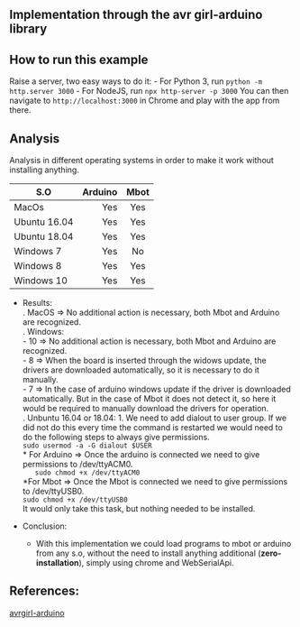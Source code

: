 
## Implementation through the avr girl-arduino library

## How to run this example 
Raise a server, two easy ways to do it:
    - For Python 3, run `python -m http.server 3000`
    - For NodeJS, run `npx http-server -p 3000`
You can then navigate to `http://localhost:3000` in Chrome and play with the app from there.   

## Analysis   
Analysis in different operating systems in order to make it work without installing anything.   

| S.O | Arduino | Mbot |
| --- | ---: | :---: |
| MacOs | Yes | Yes |
| Ubuntu 16.04| Yes | Yes |
| Ubuntu 18.04 | Yes | Yes |
| Windows 7 | Yes | No |
| Windows 8 | Yes | Yes |
| Windows 10 | Yes | Yes |    
    
   * Results:    
        . MacOS => No additional action is necessary, both Mbot and Arduino are recognized.   
        . Windows:   
            - 10 => No additional action is necessary, both Mbot and Arduino are recognized.   
            - 8 => When the board is inserted through the widows update, the drivers are downloaded automatically, so it is necessary to do it manually.   
            - 7 => In the case of arduino windows update if the driver is downloaded automatically. But in the case of Mbot it does not detect it, so here it would be required to manually download the drivers for operation.   
        . Unbuntu 16.04 or 18.04:
            1. We need to add dialout to user group. If we did not do this every time the command is restarted we would need to do the following steps to always give permissions.     
            ```
            sudo usermod -a -G dialout $USER   
            ```   
            * For Arduino => Once the arduino is connected we need to give permissions to /dev/ttyACM0.    
            ```   
            sudo chmod +x /dev/ttyACM0   
            ```  
             *For Mbot => Once the Mbot is connected we need to give permissions to /dev/ttyUSB0.  
            ```
            sudo chmod +x /dev/ttyUSB0
            ```   
            It would only take this task, but nothing needed to be installed.
            
   * Conclusion:   
        - With this implementation we could load programs to mbot or arduino from any s.o, without the need to install anything additional (**zero-installation**), simply using chrome and WebSerialApi.  
     
## References:
[avrgirl-arduino](https://github.com/noopkat/avrgirl-arduino)
